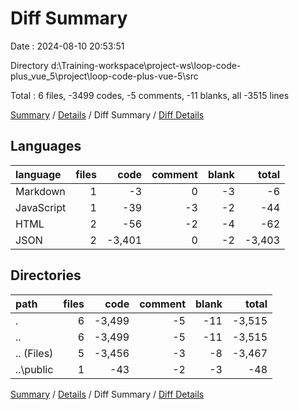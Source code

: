 # Diff Summary

Date : 2024-08-10 20:53:51

Directory d:\\Training-workspace\\project-ws\\loop-code-plus_vue_5\\project\\loop-code-plus-vue-5\\src

Total : 6 files,  -3499 codes, -5 comments, -11 blanks, all -3515 lines

[Summary](results.md) / [Details](details.md) / Diff Summary / [Diff Details](diff-details.md)

## Languages
| language | files | code | comment | blank | total |
| :--- | ---: | ---: | ---: | ---: | ---: |
| Markdown | 1 | -3 | 0 | -3 | -6 |
| JavaScript | 1 | -39 | -3 | -2 | -44 |
| HTML | 2 | -56 | -2 | -4 | -62 |
| JSON | 2 | -3,401 | 0 | -2 | -3,403 |

## Directories
| path | files | code | comment | blank | total |
| :--- | ---: | ---: | ---: | ---: | ---: |
| . | 6 | -3,499 | -5 | -11 | -3,515 |
| .. | 6 | -3,499 | -5 | -11 | -3,515 |
| .. (Files) | 5 | -3,456 | -3 | -8 | -3,467 |
| ..\\public | 1 | -43 | -2 | -3 | -48 |

[Summary](results.md) / [Details](details.md) / Diff Summary / [Diff Details](diff-details.md)